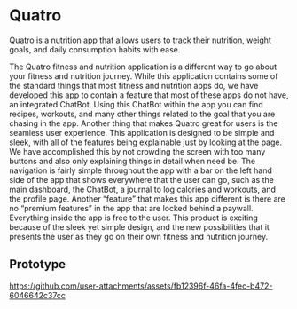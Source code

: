 # Quatro
Quatro is a nutrition app that allows users to track their nutrition, weight goals, and daily consumption habits with ease.

The Quatro fitness and nutrition application is a different way to go about your fitness and nutrition journey. While this application contains some of the standard things that most fitness and nutrition apps do, we have developed this app to contain a feature that most of these apps do not have, an integrated ChatBot. Using this ChatBot within the app you can find recipes, workouts, and many other things related to the goal that you are chasing in the app. Another thing that makes Quatro great for users is the seamless user experience. This application is designed to be simple and sleek, with all of the features being explainable just by looking at the page. We have accomplished this by not crowding the screen with too many buttons and also only explaining things in detail when need be. The navigation is fairly simple throughout the app with a bar on the left hand side of the app that shows everywhere that the user can go, such as the main dashboard, the ChatBot, a journal to log calories and workouts, and the profile page.  Another “feature” that makes this app different is there are no “premium features” in the app that are locked behind a paywall. Everything inside the app is free to the user. This product is exciting because of the sleek yet simple design, and the new possibilities that it presents the user as they go on their own fitness and nutrition journey.

## Prototype
https://github.com/user-attachments/assets/fb12396f-46fa-4fec-b472-6046642c37cc
